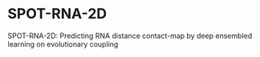 # SPOT-RNA-2D
SPOT-RNA-2D: Predicting RNA distance contact-map by deep ensembled learning on evolutionary coupling
